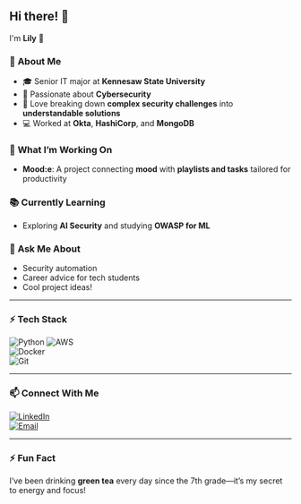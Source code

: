 
## Hi there! 👋  

I'm **Lily** 🌟  

### 🌱 **About Me**
- 🎓 Senior IT major at **Kennesaw State University**  
- 🔐 Passionate about **Cybersecurity**  
- 🔧 Love breaking down **complex security challenges** into **understandable solutions**  
- 💻 Worked at **Okta**, **HashiCorp**, and **MongoDB**  

### 🚀 **What I’m Working On**  
- **Mood:e**: A project connecting **mood** with **playlists and tasks** tailored for productivity  

### 📚 **Currently Learning**  
- Exploring **AI Security** and studying **OWASP for ML**  

### 🤔 **Ask Me About**
- Security automation  
- Career advice for tech students  
- Cool project ideas!

---

### ⚡ **Tech Stack**
![Python](https://img.shields.io/badge/Python-3776AB?style=for-the-badge&logo=python&logoColor=white)
![AWS](https://img.shields.io/badge/AWS-232F3E?style=for-the-badge&logo=amazon-aws&logoColor=white)  
![Docker](https://img.shields.io/badge/Docker-2496ED?style=for-the-badge&logo=docker&logoColor=white)  
![Git](https://img.shields.io/badge/Git-F05032?style=for-the-badge&logo=git&logoColor=white)

---

### 📫 **Connect With Me**  
[![LinkedIn](your_linkedin_icon_url)](https://linkedin.com/in/lilymatos)  
[![Email](your_gmail_icon_url)](mailto:lilymatos.pro@gmail.com)

---

### ⚡ Fun Fact
I’ve been drinking **green tea** every day since the 7th grade—it’s my secret to energy and focus!  
